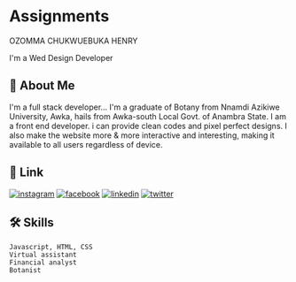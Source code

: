 # Assignments
OZOMMA CHUKWUEBUKA HENRY

 I'm a Wed Design Developer

## 🚀 About Me
I'm a full stack developer...
I'm a graduate of Botany from Nnamdi Azikiwe University, Awka, hails from Awka-south Local Govt. of Anambra State. I am a front end developer. i can provide clean codes and pixel perfect designs. I also make the website more & more interactive and interesting, making it available to all users regardless of device.

## 🔗 Link
[![instagram](https://img.shields.io/badge/Instagram-E4405F?style=for-the-badge&logo=instagram&logoColor=white)](https://www.instagram.com/henryozomma)
[![facebook](https://img.shields.io/badge/Facebook-1877F2?style=for-the-badge&logo=facebook&logoColor=white)](https://www.facebook.com/marjesty1)
[![linkedin](https://img.shields.io/badge/linkedin-0A66C2?style=for-the-badge&logo=linkedin&logoColor=white)](https://www.linkedin.com/henryozomma)
[![twitter](https://img.shields.io/badge/twitter-1DA1F2?style=for-the-badge&logo=twitter&logoColor=white)](https://twitter.com/ozomma_h)


## 🛠 Skills
    Javascript, HTML, CSS
    Virtual assistant
    Financial analyst
    Botanist
